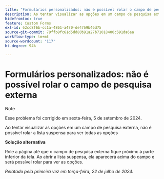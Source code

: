 ```yaml
---
title: "Formulários personalizados: não é possível rolar o campo de pesquisa externo"
description: Ao tentar visualizar as opções em um campo de pesquisa externa, não é possível rolar a lista suspensa para ver todas as opções
hidefromtoc: true
feature: Custom Forms
exl-id: 62cc8f6b-cc1a-4861-a470-de4769b46d75
source-git-commit: 79ffb8fc61d5dd80b91a27b71018400c591da6aa
workflow-type: tm+mt
source-wordcount: '117'
ht-degree: 94%

---
```


# Formulários personalizados: não é possível rolar o campo de pesquisa externa

>[!NOTE]
>
>Esse problema foi corrigido em sexta-feira, 5 de setembro de 2024.

Ao tentar visualizar as opções em um campo de pesquisa externa, não é possível rolar a lista suspensa para ver todas as opções

**Solução alternativa**

Role a página até que o campo de pesquisa externa fique próximo à parte inferior da tela. Ao abrir a lista suspensa, ela aparecerá acima do campo e será possível rolar para ver as opções.

_Relatado pela primeira vez em terça-feira, 22 de julho de 2024._
